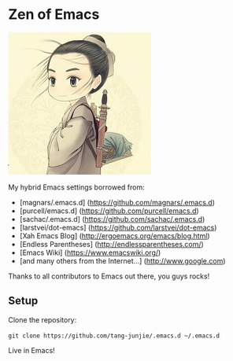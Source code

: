 # Zen of Emacs

<img src="https://github.com/tang-junjie/.emacs.d/blob/master/Sai.jpg" />

My hybrid Emacs settings borrowed from:

* [magnars/.emacs.d] (https://github.com/magnars/.emacs.d)
* [purcell/emacs.d] (https://github.com/purcell/emacs.d)
* [sachac/.emacs.d] (https://github.com/sachac/.emacs.d)
* [larstvei/dot-emacs] (https://github.com/larstvei/dot-emacs)
* [Xah Emacs Blog] (http://ergoemacs.org/emacs/blog.html)
* [Endless Parentheses] (http://endlessparentheses.com/)
* [Emacs Wiki] (https://www.emacswiki.org/)
* [and many others from the Internet...] (http://www.google.com)

Thanks to all contributors to Emacs out there, you guys rocks!

## Setup

Clone the repository:

`git clone https://github.com/tang-junjie/.emacs.d ~/.emacs.d`

Live in Emacs!
